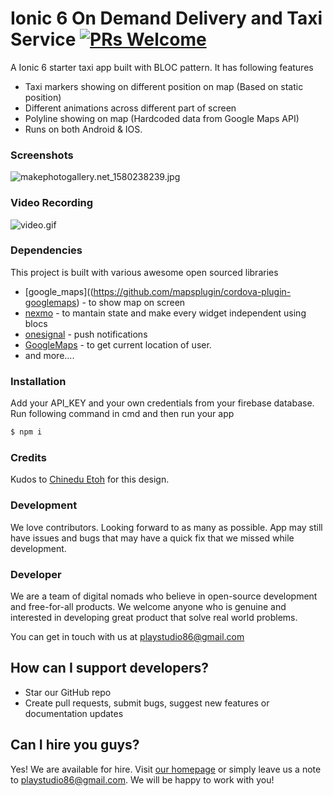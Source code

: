 # Ionic 6 On Demand Delivery and Taxi Service [![PRs Welcome](https://img.shields.io/badge/PRs-welcome-brightgreen.svg?style=flat-square)](http://makeapullrequest.com)


A Ionic 6 starter taxi app built with BLOC pattern. It has following features

  - Taxi markers showing on different position on map (Based on static position)
  - Different animations across different part of screen 
  - Polyline showing on map (Hardcoded data from Google Maps API)
  - Runs on both Android & IOS.

### Screenshots

![makephotogallery.net_1580238239.jpg](https://www.dropbox.com/s/dgd40s5752y2jsl/makephotogallery.net_1580238239.jpg?dl=0&raw=1)

### Video Recording
![video.gif](https://firebasestorage.googleapis.com/v0/b/smart-ordr.appspot.com/o/ezgif.com-resize.gif?alt=media&token=3d9a010b-ba52-4045-a24e-cb3078e2a2f1)
### Dependencies

This project is built with various awesome open sourced libraries

* [google_maps]((https://github.com/mapsplugin/cordova-plugin-googlemaps) -  to show map on screen 
* [nexmo](vonage.com/communications-apis/programmable-solutions/2fa/) - to mantain state and make every widget independent using blocs 
* [onesignal](https://app.onesignal.com/apps) - push notifications
* [GoogleMaps](https://github.com/mapsplugin/cordova-plugin-googlemaps) - to get current location of user.
* and more....


### Installation

Add your API_KEY and your own credentials from your firebase database. Run following command in cmd and then run your app

```sh
$ npm i
```
### Credits
Kudos to [Chinedu Etoh](https://www.linkedin.com/in/chinedu-etoamaihe-a041a6105/) for this design.

### Development

We love contributors. Looking forward to as many as possible.
App may still have issues and bugs that may have a quick fix that we missed while development.

### Developer

We are a team of digital nomads who believe in open-source development and free-for-all products.
We welcome anyone who is genuine and interested in developing great product that solve real world problems.

You can get in touch with us at playstudio86@gmail.com

## How can I support developers?
- Star our GitHub repo
- Create pull requests, submit bugs, suggest new features or documentation updates


## Can I hire you guys?
Yes! We are available for hire. Visit [our homepage](https://stackbust.com/) or simply leave us a note to playstudio86@gmail.com. We will be happy to work with you!
